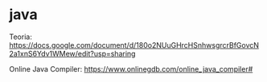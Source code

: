 # java

Teoria:
https://docs.google.com/document/d/180o2NUuGHrcHSnhwsgrcrBfGovcN2a1xnS6Ydv1WMew/edit?usp=sharing

Online Java Compiler:
https://www.onlinegdb.com/online_java_compiler#
